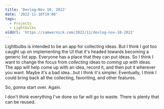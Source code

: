```yaml
---
title: 'Devlog—Nov 10, 2022'
date: '2022-11-10T19:00'
tags:
  - Projects
  - Lightbulbs
oldUrl: 'https://samwarnick.com/2022/11/devlog-nov-10-2022'
---
```


Lightbulbs is intended to be an app for collecting ideas. But I think I got too caught up on implementing the UI that it's headed towards becoming a generic list app. Everyone has a place that they can put ideas. So I think I want to change the focus from *collecting* ideas to *coming up with* ideas. The app will help come up with an idea, record it, and then put it wherever you want. Maybe it's a bad idea...but I think it's simpler. Eventually, I think I could bring back all the collecting, favoriting, and other features.

So, gonna start over. Again.

I don't think everything I've done so far will go to waste. There is plenty that can be reused.
